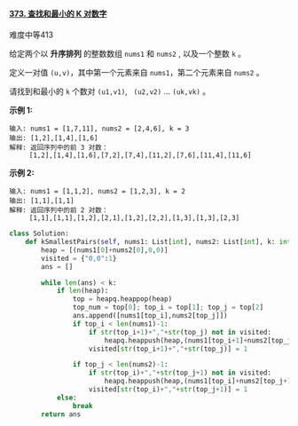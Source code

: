 #### [373. 查找和最小的 K 对数字](https://leetcode.cn/problems/find-k-pairs-with-smallest-sums/)

难度中等413

给定两个以 **升序排列** 的整数数组 `nums1` 和 `nums2` , 以及一个整数 `k` 。

定义一对值 `(u,v)`，其中第一个元素来自 `nums1`，第二个元素来自 `nums2` 。

请找到和最小的 `k` 个数对 `(u1,v1)`, ` (u2,v2)`  ...  `(uk,vk)` 。

 

**示例 1:**

```
输入: nums1 = [1,7,11], nums2 = [2,4,6], k = 3
输出: [1,2],[1,4],[1,6]
解释: 返回序列中的前 3 对数：
     [1,2],[1,4],[1,6],[7,2],[7,4],[11,2],[7,6],[11,4],[11,6]
```

**示例 2:**

```
输入: nums1 = [1,1,2], nums2 = [1,2,3], k = 2
输出: [1,1],[1,1]
解释: 返回序列中的前 2 对数：
     [1,1],[1,1],[1,2],[2,1],[1,2],[2,2],[1,3],[1,3],[2,3]
```



```python
class Solution:
    def kSmallestPairs(self, nums1: List[int], nums2: List[int], k: int) -> List[List[int]]:
        heap = [(nums1[0]+nums2[0],0,0)]
        visited = {"0,0":1}
        ans = []

        while len(ans) < k:
            if len(heap):
                top = heapq.heappop(heap)
                top_num = top[0]; top_i = top[1]; top_j = top[2]
                ans.append([nums1[top_i],nums2[top_j]])
                if top_i < len(nums1)-1:
                    if str(top_i+1)+","+str(top_j) not in visited:
                        heapq.heappush(heap,(nums1[top_i+1]+nums2[top_j],top_i+1,top_j))
                    visited[str(top_i+1)+","+str(top_j)] = 1

                if top_j < len(nums2)-1:
                    if str(top_i)+","+str(top_j+1) not in visited:
                        heapq.heappush(heap,(nums1[top_i]+nums2[top_j+1],top_i,top_j+1))
                    visited[str(top_i)+","+str(top_j+1)] = 1
            else:
                break
        return ans
```

